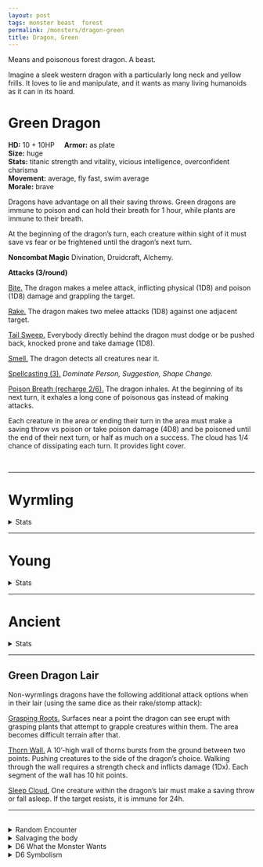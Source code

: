 ```yaml
---
layout: post
tags: monster beast  forest
permalink: /monsters/dragon-green
title: Dragon, Green
---
```


Means and poisonous forest dragon. A beast.

Imagine a sleek western dragon with a particularly long neck and yellow frills. It loves to lie and manipulate, and it wants as many living humanoids as it can in its hoard.

# Green Dragon

**HD:** 10 + 10HP  &nbsp; &nbsp;  **Armor:** as plate <br>
**Size:** huge <br>
**Stats:** titanic strength and vitality, vicious intelligence, overconfident charisma<br>
**Movement:** average, fly fast, swim average <br>
**Morale:** brave <br>

Dragons have advantage on all their saving throws. Green dragons are immune to poison and can hold their breath for 1 hour, while plants are immune to their breath.

At the beginning of the dragon’s turn, each creature within sight of it must save vs fear or be frightened until the dragon’s next turn.

**Noncombat Magic**
Divination, Druidcraft, Alchemy.

**Attacks (3/round)**

<ins>Bite.</ins> The dragon makes a melee attack, inflicting physical (1D8) and poison (1D8) damage and grappling the target.

<ins>Rake.</ins> The dragon makes two melee attacks (1D8) against one adjacent target.

<ins>Tail Sweep.</ins> Everybody directly behind the dragon must dodge or be pushed back, knocked prone and take damage (1D8).

<ins>Smell.</ins> The dragon detects all creatures near it.

<ins>Spellcasting (3).</ins> *Dominate Person, Suggestion, Shape Change.*

<ins>Poison Breath (recharge 2/6).</ins> The dragon inhales. At the beginning of its next turn, it exhales a long cone of poisonous gas instead of making attacks.

Each creature in the area or ending their turn in the area must make a saving throw vs poison or take poison damage (4D8) and be poisoned until the end of their next turn, or half as much on a success. The cloud has 1/4 chance of dissipating each turn. It provides light cover.

<br>

---

# Wyrmling
<details markdown="1">
<summary>Stats</summary>
**HD:** 3 + 3HP  &nbsp; &nbsp;  **Armor:** as mail <br>
**Size:** medium <br>
**Stats:** strong and sly<br>
**Movement:** average, fly fast, swim average <br>
**Morale:** brave <br>

Dragons have advantage on all their saving throws. Green dragons are immune to poison and can hold their breath for 1 hour, while plants are immune to their breath.

**Attacks (1/round)**

<ins>Bite.</ins> The dragon makes a melee attack, inflicting physical (1D6) and poison (1D4) damage and grappling the target.

<ins>Rake.</ins> The dragon makes two melee attacks (1D6) against one adjacent target.

<ins>Smell.</ins> The dragon detects all creatures near it.

<ins>Poison Breath (recharge 2/6).</ins> The dragon inhales. At the beginning of its next turn, it exhales a small cone of poisonous gas instead of making attacks.

Each creature in the area or ending their turn in the area must make a saving throw vs poison or take poison damage (4D4) and be poisoned until the end of their next turn, or half as much on a success. The cloud has 1/4 chance of dissipating each turn. It provides light cover.
</details>

---

# Young
<details markdown="1">
<summary>Stats</summary>
**HD:** 6 + 6HP  &nbsp; &nbsp;  **Armor:** as plate <br>
**Size:** large <br>
**Stats:** strong, sly, sturdy and charismatic<br>
**Movement:** average, fly fast, swim average <br>
**Morale:** brave <br>

Dragons have advantage on all their saving throws. Green dragons are immune to poison and can hold their breath for 1 hour, while plants are immune to their breath.

**Attacks (2/round)**

<ins>Bite.</ins> The dragon makes a melee attack, inflicting physical (1D6) and poison (1D6) damage and grappling the target.

<ins>Rake.</ins> The dragon makes two melee attacks (1D6) against one adjacent target.

<ins>Tail Sweep.</ins> Everybody directly behind the dragon must dodge or be pushed back, knocked prone and take damage (1D6).

<ins>Smell.</ins> The dragon detects all creatures near it.

<ins>Spellcasting (3).</ins> *Dominate Person, Suggestion.*

<ins>Poison Breath (recharge 2/6).</ins> The dragon inhales. At the beginning of its next turn, it exhales a short cone of poisonous gas instead of making attacks.

Each creature in the area or ending their turn in the area must make a saving throw vs poison or take poison damage (4D6) and be poisoned until the end of their next turn, or half as much on a success. The cloud has 1/4 chance of dissipating each turn. It provides light cover.
</details>

 ---

# Ancient
<details markdown="1">
<summary>Stats</summary>
**HD:** 10 + 30HP  &nbsp; &nbsp;  **Armor:** as plate <br>
**Size:** gargantuan <br>
**Stats:** epic<br>
**Movement:** average, fly fast, swim average <br>
**Morale:** brave <br>

Dragons have advantage on all their saving throws. Green dragons are immune to poison and can hold their breath for 1 hour, while plants are immune to their breath.

At the beginning of the dragon’s turn, each creature within sight of it must save vs fear or be frightened until the dragon’s next turn.

The dragon’s wings spread poisonous gas as it moves, leaving a trail of gas. Each creature chasing the dragon or ending their turn close to it must make a saving throw vs poison or take poison damage (1D10) and be poisoned until the end of their next turn. The cloud has 1/4 chance of dissipating each turn. It provides light cover.

**Attacks (3/round)**

<ins>Bite.</ins> The dragon makes a melee attack, inflicting physical (1D10) and poison (1D10) damage and grappling the target.

<ins>Stomp.</ins> The dragon stomps two targets adjacent to each other. They take damage (1D10) if they fail to dodge. This attack does double damage to objects.

<ins>Tail Sweep.</ins> Everybody directly behind the dragon must dodge or be pushed back, knocked prone and take damage (1D10).

<ins>Swallow.</ins> The dragon throws one grappled target into the air and swallows it if it fails to dodge it. The swallowed creature is blinded, cant breath and takes poison damage (1D10) at the beginning of each of its turns.

<ins>Smell.</ins> The dragon detects all creatures near it.

<ins>Spellcasting (4).</ins> *Dominate Person, Plant Growth, Suggestion, Shape Change.*

<ins>Poison Breath (recharge 2/6).</ins> The dragon inhales. At the beginning of its next turn, it exhales a short cone of poisonous gas instead of making attacks.

Each creature in the area or ending their turn in the area must make a saving throw vs poison or take poison damage (4D10) and be poisoned until the end of their next turn, or half as much on a success. The cloud has 1/4 chance of dissipating each turn. It provides light cover.
</details>

 ---

## Green Dragon Lair

Non-wyrmlings dragons have the following additional attack options when in their lair (using the same dice as their rake/stomp attack):

<ins>Grasping Roots.</ins> Surfaces near a point the dragon can see erupt with grasping plants that attempt to grapple creatures within them. The area becomes difficult terrain after that.

<ins>Thorn Wall.</ins> A 10’-high wall of thorns bursts from the ground between two points. Pushing creatures to the side of the dragon’s choice. Walking through the wall requires a strength check and inflicts damage (1Dx). Each segment of the wall has 10 hit points.

<ins>Sleep Cloud.</ins> One creature within the dragon’s lair must make a saving throw or fall asleep. If the target resists, it is immune for 24h. 

 ---

<br>

<details markdown="1">
<summary>Random Encounter</summary>
1. **Monster:** 1 green dragon.
1. **Lair:** Thickets maze. <br>	&nbsp; OR <br>	**Omen:** Your nose hair curls from an acrid, toxic smell.
1. **Spoor:** Recently overgrown with thorns.
1. **Tracks:** Green mist, smells bitter.
1. **Trace:** Thorns everywhere.
1. **Trace:** No wildlife, only plants.
</details>

<details markdown="1">
<summary>Salvaging the body</summary>
The scales of any dragons are highly valuable and used in many legendary armors. The poison of a green dragon makes potent bombs and pesticide.

<span class="alchemy">**Green Dragon's Breath**. Poison. Save or die. Becomes gaseous upon contact with air. Does not affect plants.</span>

</details>

<details markdown="1">
<summary>D6 What the Monster Wants</summary>

1. New humanoid pets.
1. The demise of another dragon.
1. For a local noble to be punished on it's daughter's wedding.
1. The collapse of the local elven enclave.
1. Slaves.
1. It has discovered its pesticide breath's agro-industrial potential. It has a megafarm that pollutes the rest of the land.
</details>
<details markdown="1">
<summary>D6 Symbolism</summary>
In local cultures, it is a symbol of ...

1. Death
1. Forest
1. Witches
1. Politics
1. Sleep
1. Sacred 
</details>
